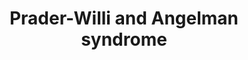 ---
annotations:
- id: DOID:1932
  type: Disease Ontology
  value: Angelman syndrome
- id: DOID:11983
  parent: genetic disease
  type: Disease Ontology
  value: Prader-Willi syndrome
- id: PW:0000013
  parent: disease pathway
  type: Pathway Ontology
  value: disease pathway
authors:
- KJanssen
- Mkutmon
- Fehrhart
- MaintBot
- Susan
- Egonw
- DeSl
- AlexanderPico
- Ariutta
- Khanspers
- Eweitz
- Finterly
- Larsgw
- Ddigles
citedin:
- link: PMC9607846
  title: 'Discovering Common Pathogenic Mechanisms of COVID-19 and Parkinson Disease:
    An Integrated Bioinformatics Analysis (2022)'
- link: 10.1186/s40001-024-01951-z
  title: 'Non-dialyzable uremic toxins and renal tubular cell damage in CKD patients:
    a systems biology approach (2024)'
communities:
- Diseases
- ONTOX
- RareDiseases
description: Prader-Willi syndrome (PWS) and Angelman syndrome (AS) are diseases that
  are both caused by a deletion in the same region of chromosome 15, namely  15q11-q13
  (exact position chr15:22805313-28390339 (GRCh37) taken from Kirov et al. 2014 and
  literature cited there). Due to methylation patterns however, different genes are
  responsible for the two syndromes. This pathway depicts the currently known downstream
  molecular interactions of several of the genes involved in PWS and/or AS. For this
  chromosomal region, also duplications are known.   The colours of the pathway sections
  correspond to the colours of the genes on top. Dashed lines indicate a gap between
  a component and the downstream pathway. A rectangle is drawn to improve the clarity
  of the pathway; darker colours indicate that this particular part is derived from
  research in other animals than humans.  A detailed description of the pathway has
  been published by [Ehrhart et al.](http://www.tandfonline.com/doi/abs/10.1080/15622975.2018.1439594).
  The published version is WP3998-94544.  Proteins on this pathway have targeted assays
  available via the [CPTAC Assay Portal](https://assays.cancer.gov/available_assays?wp_id=WP3998).
last-edited: 2025-07-08
ndex: 0ba806ae-8b69-11eb-9e72-0ac135e8bacf
organisms:
- Homo sapiens
redirect_from:
- /index.php/Pathway:WP3998
- /instance/WP3998
- /instance/WP3998_r139814
revision: r139814
schema-jsonld:
- '@context': https://schema.org/
  '@id': https://wikipathways.github.io/pathways/WP3998.html
  '@type': Dataset
  creator:
    '@type': Organization
    name: WikiPathways
  description: Prader-Willi syndrome (PWS) and Angelman syndrome (AS) are diseases
    that are both caused by a deletion in the same region of chromosome 15, namely  15q11-q13
    (exact position chr15:22805313-28390339 (GRCh37) taken from Kirov et al. 2014
    and literature cited there). Due to methylation patterns however, different genes
    are responsible for the two syndromes. This pathway depicts the currently known
    downstream molecular interactions of several of the genes involved in PWS and/or
    AS. For this chromosomal region, also duplications are known.   The colours of
    the pathway sections correspond to the colours of the genes on top. Dashed lines
    indicate a gap between a component and the downstream pathway. A rectangle is
    drawn to improve the clarity of the pathway; darker colours indicate that this
    particular part is derived from research in other animals than humans.  A detailed
    description of the pathway has been published by [Ehrhart et al.](http://www.tandfonline.com/doi/abs/10.1080/15622975.2018.1439594).
    The published version is WP3998-94544.  Proteins on this pathway have targeted
    assays available via the [CPTAC Assay Portal](https://assays.cancer.gov/available_assays?wp_id=WP3998).
  keywords:
  - AAAS
  - AHCTF1
  - ARF
  - ATP10A
  - BBS4
  - BDNF (1-247)
  - BDNF (129-247)
  - CCND1
  - CCND2
  - CDC6
  - CDK4
  - CDK6
  - CDKN2B
  - CDKN2C
  - CGA
  - CYFIP1
  - Ca2+
  - DLX5
  - E2F1
  - EIF4E
  - FEZ1
  - FEZ2
  - FMR1
  - FSHB
  - GABA(A) receptor subunit alpha-5
  - GABA(A) receptor subunit beta-3
  - GABA(A) receptorsubunit delta
  - GABRA5
  - GABRB3
  - GABRG1
  - GABRG2
  - GABRG3
  - GABRR1
  - GABRR2
  - GABRR3
  - GHRH (1-108)
  - GHRH (32-75)
  - GLE1
  - GNRH1
  - GNRH1 (24-33)
  - GNRH1 (24-92)
  - GOLGA6L2
  - GOLGA8S
  - Ghrelin (1-117)
  - Ghrelin (24-51)
  - HERC2
  - HTR2C
  - IPW
  - Insulin (25-110)
  - Insulin (57-87)
  - Insulin A chain(90-110)
  - Insulin B chain(25-54)
  - KISS1
  - L-dopaquinone
  - L-tyrosine
  - LHB
  - MAGEL2
  - MDM2
  - MDM4
  - MKRN3
  - MSX1
  - NDC1
  - NDN
  - NGF
  - NHLH2
  - NIPA1
  - NIPA2
  - NK3R
  - NKB
  - NPAP1
  - NUP107
  - NUP133
  - NUP153
  - NUP155
  - NUP160
  - NUP188
  - NUP205
  - NUP210
  - NUP214
  - NUP35
  - NUP37
  - NUP42
  - NUP43
  - NUP50
  - NUP54
  - NUP58
  - NUP62
  - NUP85
  - NUP88
  - NUP93
  - NUP98
  - OCA2
  - Oxytocin (20-28)
  - Oxytocin-neurophysin 1 (1-125)
  - P-protein
  - PCM1
  - PCSK1
  - POM121
  - POMC (1-241)
  - POMC (138-150)
  - PRKCZ
  - PWRN1
  - PWRN2
  - PWRN3
  - PWRN4
  - RAE1
  - RANBP2
  - RB1
  - RNF8
  - SEC13
  - SEH1L
  - SLC45A2
  - SNORD108
  - SNORD109A
  - SNORD109B
  - SNORD115@
  - SNORD116@
  - SNORD64
  - SNRPN
  - SNURF
  - SNURF-SNRPN
  - TPR
  - TUBGCP2
  - TUBGCP3
  - TUBGCP4
  - TUBGCP5
  - TUBGCP6
  - Tyrosinase
  - UBE2N
  - UBE3A
  - p16-INK4a
  - p53
  license: CC0
  name: Prader-Willi and Angelman syndrome
seo: CreativeWork
title: Prader-Willi and Angelman syndrome
wpid: WP3998
---